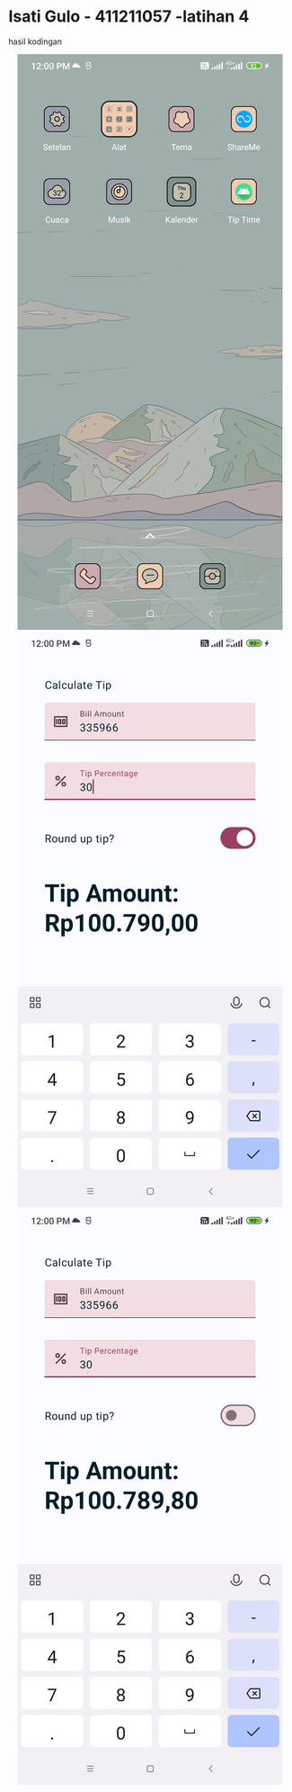 # Isati Gulo - 411211057 -latihan 4
hasil kodingan
<center>  
  <img src="gambar-1.jpg" />
  <img src="gambar-2.jpg" />
  <img src="gambar-3.jpg" />
</center>
